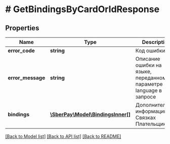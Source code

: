 # # GetBindingsByCardOrIdResponse

## Properties

Name | Type | Description | Notes
------------ | ------------- | ------------- | -------------
**error_code** | **string** | Код ошибки |
**error_message** | **string** | Описание ошибки на языке, переданном в параметре language в запросе | [optional]
**bindings** | [**\SberPay\Model\BindingsInner[]**](BindingsInner.md) | Дополнительная информации о Связках Плательщика | [optional]

[[Back to Model list]](../../README.md#models) [[Back to API list]](../../README.md#endpoints) [[Back to README]](../../README.md)
